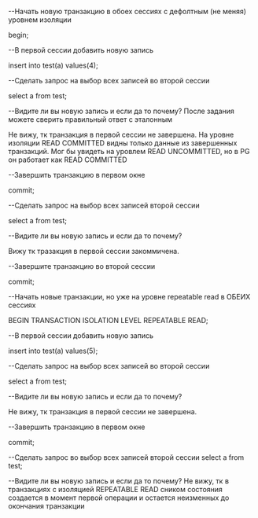--Начать новую транзакцию в обоех сессиях с дефолтным (не меняя) уровнем изоляции

begin;

--В первой сессии добавить новую запись

insert into test(a) values(4);

--Сделать запрос на выбор всех записей во второй сессии

select a from test;

--Видите ли вы новую запись и если да то почему? После задания можете сверить правильный ответ с эталонным

Не вижу, тк транзакция в первой сессии не завершена. 
На уровне изоляции READ COMMITTED видны только данные из завершенных транзакций. 
Мог бы увидеть на уровлем READ UNCOMMITTED, но в PG он работает как READ COMMITTED

--Завершить транзакцию в первом окне

commit;

--Сделать запрос на выбор всех записей второй сессии

select a from test;

--Видите ли вы новую запись и если да то почему?

Вижу тк тразакция в первой сессии закоммичена.

--Завершите транзакцию во второй сессии

commit;

--Начать новые транзакции, но уже на уровне repeatable read в ОБЕИХ сессиях

BEGIN TRANSACTION ISOLATION LEVEL REPEATABLE READ;

--В первой сессии добавить новую запись

insert into test(a) values(5);

--Сделать запрос на выбор всех записей во второй сессии

select a from test;

--Видите ли вы новую запись и если да то почему?

Не вижу, тк транзакция в первой сессии не завершена.

--Завершить транзакцию в первом окне

commit;

--Сделать запрос во выбор всех записей второй сессии
select a from test;

--Видите ли вы новую запись и если да то почему?
Не вижу, тк в транзакциях с изоляцией REPEATABLE READ сником состояния создается в момент первой операции и остается неизменных до окончания транзакции
